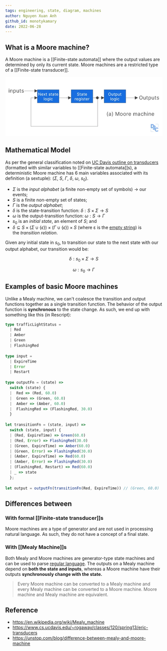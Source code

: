 ```yaml
---
tags: engineering, state, diagram, machines
author: Nguyen Xuan Anh
github_id: monotykamary
date: 2022-06-28
---
```


## What is a Moore machine?
A Moore machine is a [[Finite-state automata]] where the output values are determined by only its current state. Moore machines are a restricted type of a [[Finite-state transducer]].

![](assets/moore-machine_moore_machine.webp)

## Mathematical Model
As per the general classification noted on [UC Davis outline on transducers](https://www.cs.ucdavis.edu/~rogaway/classes/120/spring13/eric-transducers) (formatted with similar variables to [[Finite-state automata]]s), a deterministic Moore machine has 6 main variables associated with its definition (a sextuple): ($\Sigma$, $S$, $\Gamma$, $\delta$, $\omega$, $s_0$).

- $\Sigma$ is the _input alphabet_ (a finite non-empty set of symbols) -> our events;
- $S$ is a finite non-empty set of states;
- $\Gamma$ is the *output alphabet*;
- $\delta$ is the state-transition function: $\delta: S \times \Sigma \rightarrow S$
- $\omega$ is the output-transition function: $\omega: S \rightarrow \Gamma$
- $s_0$ is an _initial state_, an element of $S$; and
- $\delta \subseteq S \times (\Sigma \cup \{\epsilon\}) \times (\Gamma \cup \{\epsilon\}) \times S$ (where ε is the [empty string](https://en.wikipedia.org/wiki/Empty_string 'Empty string')) is the *transition relation*.

Given any initial state in $s_0$, to transition our state to the next state with our output alphabet, our transition would be:

$$
\delta: s_0 \times \Sigma \rightarrow S
$$

$$
\omega: s_0 \rightarrow \Gamma
$$

## Examples of basic Moore machines
Unlike a Mealy machine, we can't coalesce the transition and output functions together as a single transition function. The behavior of the output function is **synchronous** to the state change. As such, we end up with something like this (in Rescript):

```typescript
type trafficLightStatus =
  | Red
  | Amber
  | Green
  | FlashingRed

type input =
  | ExpireTime
  | Error
  | Restart

type outputFn = (state) =>
  switch (state) {
  |  Red => (Red, 60.0)
  |  Green => (Green, 60.0)
  |  Amber => (Amber, 60.0)
  |  FlashingRed => (FlashingRed, 30.0)
  }

let transitionFn = (state, input) =>
  switch (state, input) {
  | (Red, ExpireTime) => Green(60.0)
  | (Red, Error) => FlashingRed(30.0)
  | (Green, ExpireTime) => Amber(60.0)
  | (Green, Error) => FlashingRed(30.0)
  | (Amber, ExpireTime) => Red(60.0)
  | (Amber, Error) => FlashingRed(30.0)
  | (FlashingRed, Restart) => Red(60.0)
  | _ => state
  };

let output = outputFn(transitionFn(Red, ExpireTime)) // (Green, 60.0)
```

## Differences between
### With formal [[Finite-state transducer]]s
Moore machines are a type of generator and are not used in processing natural language. As such, they do not have a concept of a final state.

### With [[Mealy Machine]]s
Both Mealy and Moore machines are generator-type state machines and can be used to parse [regular language](https://en.wikipedia.org/wiki/Regular_language). The outputs on a Mealy machine depend on **both the state and inputs**, whereas a Moore machine have their outputs **synchronously change with the state.**

> Every Moore machine can be converted to a Mealy machine and every Mealy machine can be converted to a Moore machine. Moore machine and Mealy machine are equivalent.

## Reference
- https://en.wikipedia.org/wiki/Mealy_machine
- https://www.cs.ucdavis.edu/~rogaway/classes/120/spring13/eric-transducers
- https://unstop.com/blog/difference-between-mealy-and-moore-machine
